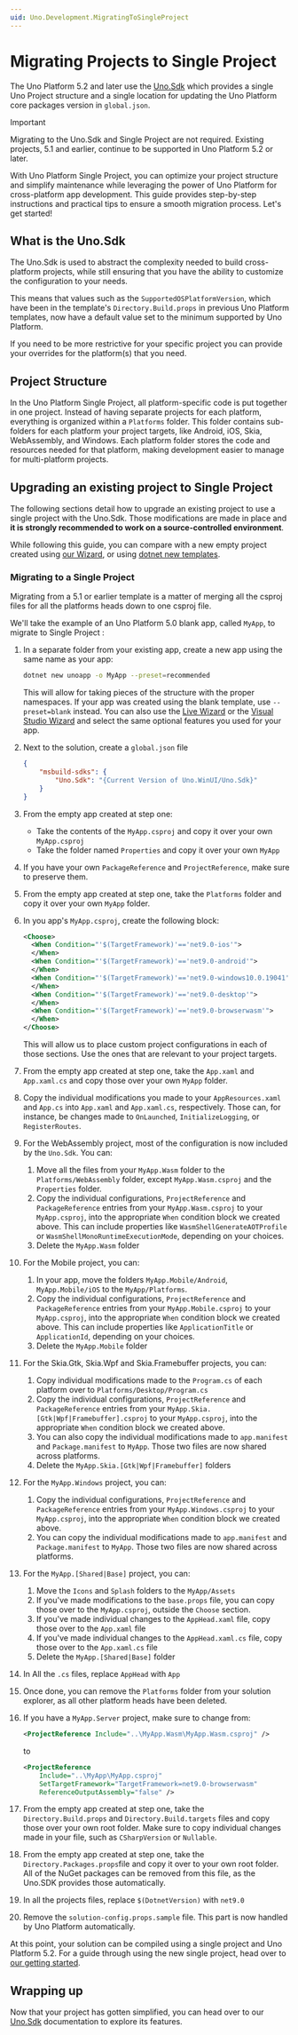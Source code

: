```yaml
---
uid: Uno.Development.MigratingToSingleProject
---
```

# Migrating Projects to Single Project

The Uno Platform 5.2 and later use the [Uno.Sdk](https://www.nuget.org/packages/uno.sdk) which provides a single Uno Project structure and a single location for updating the Uno Platform core packages version in `global.json`.

> [!IMPORTANT]
> Migrating to the Uno.Sdk and Single Project are not required. Existing projects, 5.1 and earlier, continue to be supported in Uno Platform 5.2 or later.

With Uno Platform Single Project, you can optimize your project structure and simplify maintenance while leveraging the power of Uno Platform for cross-platform app development. This guide provides step-by-step instructions and practical tips to ensure a smooth migration process. Let's get started!

## What is the Uno.Sdk

The Uno.Sdk is used to abstract the complexity needed to build cross-platform projects, while still ensuring that you have the ability to customize the configuration to your needs.

This means that values such as the `SupportedOSPlatformVersion`, which have been in the template's `Directory.Build.props` in previous Uno Platform templates, now have a default value set to the minimum supported by Uno Platform.

If you need to be more restrictive for your specific project you can provide your overrides for the platform(s) that you need.

## Project Structure

In the Uno Platform Single Project, all platform-specific code is put together in one project. Instead of having separate projects for each platform, everything is organized within a `Platforms` folder. This folder contains sub-folders for each platform your project targets, like Android, iOS, Skia, WebAssembly, and Windows. Each platform folder stores the code and resources needed for that platform, making development easier to manage for multi-platform projects.

## Upgrading an existing project to Single Project

The following sections detail how to upgrade an existing project to use a single project with the Uno.Sdk. Those modifications are made in place and **it is strongly recommended to work on a source-controlled environment**.

While following this guide, you can compare with a new empty project created using [our Wizard](xref:Uno.GetStarted.Wizard), or using [dotnet new templates](xref:Uno.GetStarted.dotnet-new).

### Migrating to a Single Project

Migrating from a 5.1 or earlier template is a matter of merging all the csproj files for all the platforms heads down to one csproj file.

We'll take the example of an Uno Platform 5.0 blank app, called `MyApp`, to migrate to Single Project :

1. In a separate folder from your existing app, create a new app using the same name as your app:

   ```bash
   dotnet new unoapp -o MyApp --preset=recommended
   ```

   This will allow for taking pieces of the structure with the proper namespaces. If your app was created using the blank template, use `--preset=blank` instead. You can also use the [Live Wizard](xref:Uno.GetStarted.dotnet-new) or the [Visual Studio Wizard](xref:Uno.GettingStarted.CreateAnApp.VS2022) and select the same optional features you used for your app.
1. Next to the solution, create a `global.json` file

    ```json
    {
        "msbuild-sdks": {
            "Uno.Sdk": "{Current Version of Uno.WinUI/Uno.Sdk}"
        }
    }
    ```

1. From the empty app created at step one:
    - Take the contents of the `MyApp.csproj` and copy it over your own `MyApp.csproj`
    - Take the folder named `Properties` and copy it over your own `MyApp`
1. If you have your own `PackageReference` and `ProjectReference`, make sure to preserve them.
1. From the empty app created at step one, take the `Platforms` folder and copy it over your own `MyApp` folder.
1. In you app's `MyApp.csproj`, create the following block:

   ```xml
   <Choose>
     <When Condition="'$(TargetFramework)'=='net9.0-ios'">
     </When>
     <When Condition="'$(TargetFramework)'=='net9.0-android'">
     </When>
     <When Condition="'$(TargetFramework)'=='net9.0-windows10.0.19041'">
     </When>
     <When Condition="'$(TargetFramework)'=='net9.0-desktop'">
     </When>
     <When Condition="'$(TargetFramework)'=='net9.0-browserwasm'">
     </When>
   </Choose>
   ```

   This will allow us to place custom project configurations in each of those sections. Use the ones that are relevant to your project targets.
1. From the empty app created at step one, take the `App.xaml` and `App.xaml.cs` and copy those over your own `MyApp` folder.
1. Copy the individual modifications you made to your `AppResources.xaml` and `App.cs` into `App.xaml` and `App.xaml.cs`, respectively. Those can, for instance, be changes made to `OnLaunched`, `InitializeLogging`, or `RegisterRoutes`.
1. For the WebAssembly project, most of the configuration is now included by the `Uno.Sdk`. You can:
    1. Move all the files from your `MyApp.Wasm`  folder to the `Platforms/WebAssembly` folder, except `MyApp.Wasm.csproj` and the `Properties` folder.
    1. Copy the individual configurations, `ProjectReference` and `PackageReference` entries from your `MyApp.Wasm.csproj` to your `MyApp.csproj`, into the appropriate `When` condition block we created above. This can include properties like `WasmShellGenerateAOTProfile` or `WasmShellMonoRuntimeExecutionMode`, depending on your choices.
    1. Delete the `MyApp.Wasm` folder
1. For the Mobile project, you can:
    1. In your app, move the folders `MyApp.Mobile/Android`, `MyApp.Mobile/iOS` to the `MyApp/Platforms`.
    1. Copy the individual configurations, `ProjectReference` and `PackageReference` entries from your `MyApp.Mobile.csproj` to your `MyApp.csproj`, into the appropriate `When` condition block we created above. This can include properties like `ApplicationTitle` or `ApplicationId`, depending on your choices.
    1. Delete the `MyApp.Mobile` folder
1. For the Skia.Gtk, Skia.Wpf and Skia.Framebuffer projects, you can:
    1. Copy individual modifications made to the `Program.cs` of each platform over to `Platforms/Desktop/Program.cs`
    1. Copy the individual configurations, `ProjectReference` and `PackageReference` entries from your `MyApp.Skia.[Gtk|Wpf|Framebuffer].csproj` to your `MyApp.csproj`, into the appropriate `When` condition block we created above.
    1. You can also copy the individual modifications made to `app.manifest` and `Package.manifest` to `MyApp`. Those two files are now shared across platforms.
    1. Delete the `MyApp.Skia.[Gtk|Wpf|Framebuffer]` folders
1. For the `MyApp.Windows` project, you can:
    1. Copy the individual configurations, `ProjectReference` and `PackageReference` entries from your `MyApp.Windows.csproj` to your `MyApp.csproj`, into the appropriate `When` condition block we created above.
    1. You can copy the individual modifications made to `app.manifest` and `Package.manifest` to `MyApp`. Those two files are now shared across platforms.
1. For the `MyApp.[Shared|Base]` project, you can:
    1. Move the `Icons` and `Splash` folders to the `MyApp/Assets`
    1. If you've made modifications to the `base.props` file, you can copy those over to the `MyApp.csproj`, outside the `Choose` section.
    1. If you've made individual changes to the `AppHead.xaml` file, copy those over to the `App.xaml` file
    1. If you've made individual changes to the `AppHead.xaml.cs` file, copy those over to the `App.xaml.cs` file
    1. Delete the `MyApp.[Shared|Base]` folder
1. In All the `.cs` files, replace `AppHead` with `App`
1. Once done, you can remove the `Platforms` folder from your solution explorer, as all other platform heads have been deleted.
1. If you have a `MyApp.Server` project, make sure to change from:

    ```xml
    <ProjectReference Include="..\MyApp.Wasm\MyApp.Wasm.csproj" />
    ```

    to

    ```xml
    <ProjectReference 
        Include="..\MyApp\MyApp.csproj"
        SetTargetFramework="TargetFramework=net9.0-browserwasm"
        ReferenceOutputAssembly="false" />
    ```

1. From the empty app created at step one, take the `Directory.Build.props` and `Directory.Build.targets` files and copy those over your own root folder. Make sure to copy individual changes made in your file, such as `CSharpVersion` or `Nullable`.
1. From the empty app created at step one, take the `Directory.Packages.props`file and copy it over to your own root folder. All of the NuGet packages can be removed from this file, as the Uno.SDK provides those automatically.
1. In all the projects files, replace `$(DotnetVersion)` with `net9.0`
1. Remove the `solution-config.props.sample` file. This part is now handled by Uno Platform automatically.

At this point, your solution can be compiled using a single project and Uno Platform 5.2. For a guide through using the new single project, head over to [our getting started](xref:Uno.GetStarted).

## Wrapping up

Now that your project has gotten simplified, you can head over to our [Uno.Sdk](xref:Uno.Features.Uno.Sdk) documentation to explore its features.
